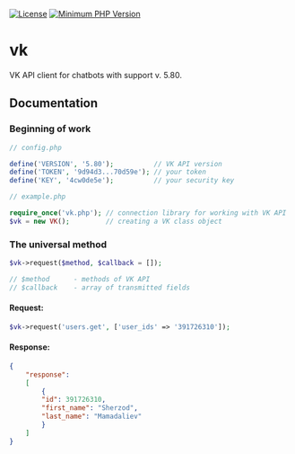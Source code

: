[![License](https://img.shields.io/badge/license-MIT%20License-brightgreen.svg)](https://opensource.org/licenses/MIT)
[![Minimum PHP Version](https://img.shields.io/badge/php-%3E%3D%207.0-8892BF.svg?style=flat-circle)](https://php.net/)


vk
=======
VK API client for chatbots with support v. 5.80.

Documentation
---------------

### Beginning of work
```php
// config.php

define('VERSION', '5.80');          // VK API version
define('TOKEN', '9d94d3...70d59e'); // your token
define('KEY', '4cw0de5e');          // your security key
```
```php
// example.php

require_once('vk.php'); // connection library for working with VK API
$vk = new VK();         // creating a VK class object
```

### The universal method
```php
$vk->request($method, $callback = []);

// $method      - methods of VK API
// $callback    - array of transmitted fields
```
#### Request:
```php
$vk->request('users.get', ['user_ids' => '391726310']);
```
#### Response:
```JSON
{
    "response":
    [
        {
        "id": 391726310,
        "first_name": "Sherzod",
        "last_name": "Mamadaliev"
        }
    ]
}
```
